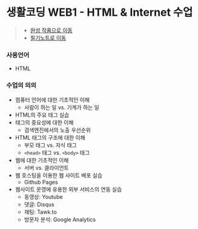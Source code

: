 # 생활코딩 WEB1 - HTML &amp; Internet 수업
> * [완성 작품으로 이동](https://kshyun1223.github.io/web1_html_internet/)
> * [필기노트로 이동](https://github.com/kshyun1223/web1_html_internet/wiki/%EC%83%9D%ED%99%9C%EC%BD%94%EB%94%A9-WEB1_HTML-&-Internet-%EC%88%98%EC%97%85-%ED%95%84%EA%B8%B0%EB%85%B8%ED%8A%B8)

### 사용언어
* HTML

### 수업의 의의
* 컴퓨터 언어에 대한 기초적인 이해
  * 사람이 하는 일 vs. 기계가 하는 일
* HTML의 주요 태그 실습
* 태그의 중요성에 대한 이해
  * 검색엔진에서의 노출 우선순위
* HTML 태그의 구조에 대한 이해
  * 부모 태그 vs. 자식 태그
  * `<head>` 태그 vs. `<body>` 태그
* 웹에 대한 기초적인 이해
  * 서버 vs. 클라이언트
* 웹 호스팅을 이용한 웹 사이트 배포 실습
  * Github Pages
* 웹사이트 운영에 유용한 외부 서비스의 연동 실습
  * 동영상: Youtube
  * 댓글: Disqus
  * 채팅: Tawk.to
  * 방문자 분석: Google Analytics
